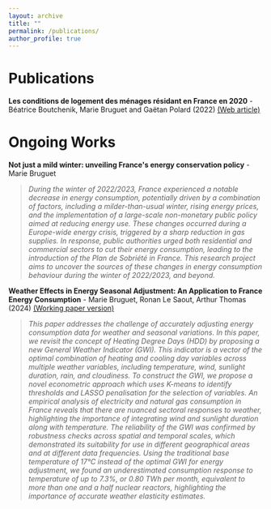 ```yaml
---
layout: archive
title: ""
permalink: /publications/
author_profile: true
---
```


# Publications
**Les conditions de logement des ménages résidant en France en 2020** - Béatrice Boutchenik, Marie Bruguet and Gaëtan Polard (2022) [(Web article)](https://www.statistiques.developpement-durable.gouv.fr/les-conditions-de-logement-des-menages-residant-en-france-en-2020?rubrique=54&dossier=1050)

# Ongoing Works
**Not just a mild winter: unveiling France's energy conservation policy** - Marie Bruguet
> *During the winter of 2022/2023, France experienced a notable decrease in energy consumption, potentially driven by a combination of factors, including a milder-than-usual winter, rising energy prices, and
the implementation of a large-scale non-monetary public policy aimed at reducing energy use. These changes occurred during a Europe-wide energy crisis, triggered by a sharp reduction in gas supplies. In  response, public authorities urged both residential and commercial sectors to cut their energy consumption, leading to the introduction of the Plan de Sobriété in France. This research project aims to uncover the sources of these changes in energy consumption behaviour during the winter of 2022/2023, and beyond.*

**Weather Effects in Energy Seasonal Adjustment: An Application to France Energy Consumption** - Marie Bruguet, Ronan Le Saout, Arthur Thomas (2024)
[(Working paper version)](https://www.chaireeconomieduclimat.org/wp-content/uploads/2024/10/WP-2024-05.pdf)
>*This paper addresses the challenge of accurately adjusting energy consumption data for weather and seasonal variations. In this paper, we revisit the concept of Heating Degree Days (HDD) by proposing a new General Weather Indicator (GWI). This indicator is a vector of the optimal combination of heating and cooling day variables across multiple weather variables, including temperature, wind, sunlight duration, rain, and cloudiness. To construct the GWI, we propose a novel econometric approach which uses K-means to identify thresholds and LASSO penalisation for the selection of variables. An empirical analysis of electricity and natural gas consumption in France reveals that there are nuanced sectoral responses to weather, highlighting the importance of integrating wind and sunlight duration along with temperature. The reliability of the GWI was confirmed by robustness checks across spatial and temporal scales, which demonstrated its suitability for use in different geographical areas and at different data frequencies. Using the traditional base temperature of 17°C instead of the optimal GWI for energy adjustment, we found an underestimated consumption response to temperature of up to 7.3%, or 0.80 TWh per month, equivalent to more than one and a half nuclear reactors, highlighting the importance of accurate weather elasticity estimates.*

